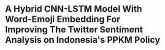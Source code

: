 # A Hybrid CNN-LSTM Model With Word-Emoji Embedding For Improving The Twitter Sentiment Analysis on Indonesia's PPKM Policy